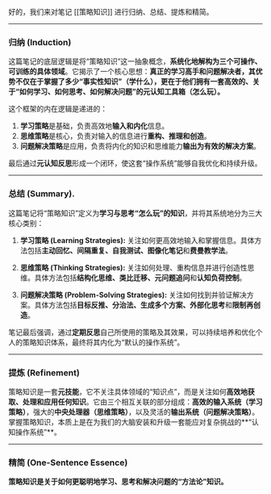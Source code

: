 好的，我们来对笔记 [[策略知识]] 进行归纳、总结、提炼和精简。

---

### **归纳 (Induction)**

这篇笔记的底层逻辑是将“策略知识”这一抽象概念，**系统化地解构为三个可操作、可训练的具体领域**。它揭示了一个核心思想：**真正的学习高手和问题解决者，其优势不仅在于掌握了多少“事实性知识”（学什么），更在于他们拥有一套高效的、关于“如何学习、如何思考、如何解决问题”的元认知工具箱（怎么玩）。**

这个框架的内在逻辑是递进的：
1.  **学习策略**是基础，负责高效地**输入和内化**信息。
2.  **思维策略**是核心，负责对输入的信息进行**重构、推理和创造**。
3.  **问题解决策略**是应用，负责将内化的知识和思维能力**输出为有效的解决方案**。

最后通过**元认知反思**形成一个闭环，使这套“操作系统”能够自我优化和持续升级。

---

### **总结 (Summary)**.

这篇笔记将“策略知识”定义为**学习与思考“怎么玩”的知识**，并将其系统地分为三大核心类别：

1.  **学习策略 (Learning Strategies):** 关注如何更高效地输入和掌握信息。具体方法包括**主动回忆、间隔重复、自我测试、图像化笔记**和**费曼教学法**。

2.  **思维策略 (Thinking Strategies):** 关注如何处理、重构信息并进行创造性思维。具体方法包括**结构化思维、类比迁移、元问题追问**和**认知负荷控制**。

3.  **问题解决策略 (Problem-Solving Strategies):** 关注如何找到并验证解决方案。具体方法包括**目标反推、分治法、生成多个方案、外部化思考**和**限制再创造**。

笔记最后强调，通过**定期反思**自己所使用的策略及其效果，可以持续培养和优化个人的策略知识体系，最终将其内化为“默认的操作系统”。

---

### **提炼 (Refinement)**

策略知识是一套**元技能**，它不关注具体领域的“知识点”，而是关注如何**高效地获取、处理和应用任何知识**。它由三个相互关联的部分组成：**高效的输入系统（学习策略）**，强大的**中央处理器（思维策略）**，以及灵活的**输出系统（问题解决策略）**。掌握策略知识，本质上是在为我们的大脑安装和升级一套能应对复杂挑战的**“认知操作系统”**。

---

### **精简 (One-Sentence Essence)**

**策略知识是关于如何更聪明地学习、思考和解决问题的“方法论”知识。**